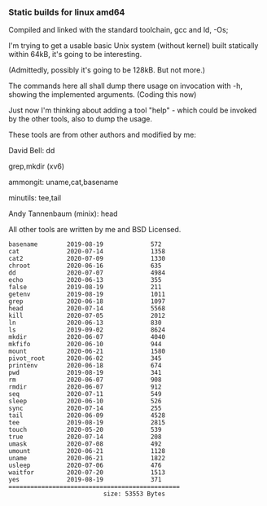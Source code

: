 ### Static builds for linux amd64

Compiled and linked with the standard toolchain, gcc and ld,  -Os;

I'm trying to get a usable basic Unix system (without kernel) built statically within 64kB,
it's going to be interesting.

(Admittedly, possibly it's going to be 128kB. But not more.)

The commands here all shall dump there usage on invocation with -h, showing the implemented arguments.
(Coding this now)

Just now I'm thinking about adding a tool "help" - which could be invoked by the other tools,
also to dump the usage. 



These tools are from other authors and modified by me:

David Bell: dd 

grep,mkdir (xv6)

ammongit: uname,cat,basename

minutils: tee,tail

Andy Tannenbaum (minix): head



All other tools are written by me and BSD Licensed.
 



```
basename        2019-08-19             572
cat             2020-07-14             1358
cat2            2020-07-09             1330
chroot          2020-06-16             635
dd              2020-07-07             4984
echo            2020-06-13             355
false           2019-08-19             211
getenv          2019-08-19             1011
grep            2020-06-18             1097
head            2020-07-14             5568
kill            2020-07-05             2012
ln              2020-06-13             830
ls              2019-09-02             8624
mkdir           2020-06-07             4040
mkfifo          2020-06-10             944
mount           2020-06-21             1580
pivot_root      2020-06-02             345
printenv        2020-06-18             674
pwd             2019-08-19             341
rm              2020-06-07             908
rmdir           2020-06-07             912
seq             2020-07-11             549
sleep           2020-06-10             526
sync            2020-07-14             255
tail            2020-06-09             4528
tee             2019-08-19             2815
touch           2020-05-20             539
true            2020-07-14             208
umask           2020-07-08             492
umount          2020-06-21             1128
uname           2020-06-21             1822
usleep          2020-07-06             476
waitfor         2020-07-20             1513
yes             2019-08-19             371
===============================================
                          size: 53553 Bytes
```
